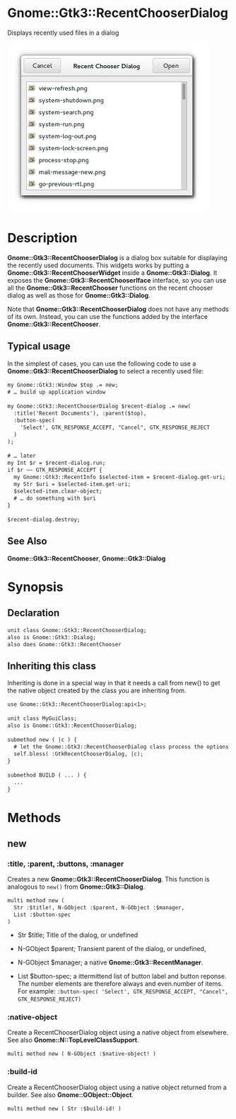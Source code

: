 Gnome::Gtk3::RecentChooserDialog
================================

Displays recently used files in a dialog

![](images/recentchooserdialog.png)

Description
===========

**Gnome::Gtk3::RecentChooserDialog** is a dialog box suitable for displaying the recently used documents. This widgets works by putting a **Gnome::Gtk3::RecentChooserWidget** inside a **Gnome::Gtk3::Dialog**. It exposes the **Gnome::Gtk3::RecentChooserIface** interface, so you can use all the **Gnome::Gtk3::RecentChooser** functions on the recent chooser dialog as well as those for **Gnome::Gtk3::Dialog**.

Note that **Gnome::Gtk3::RecentChooserDialog** does not have any methods of its own. Instead, you can use the functions added by the interface **Gnome::Gtk3::RecentChooser**.

Typical usage
-------------

In the simplest of cases, you can use the following code to use a **Gnome::Gtk3::RecentChooserDialog** to select a recently used file:

    my Gnome::Gtk3::Window $top .= new;
    # … build up application window

    my Gnome::Gtk3::RecentChooserDialog $recent-dialog .= new(
      :title('Recent Documents'), :parent($top),
      :button-spec(
        'Select', GTK_RESPONSE_ACCEPT, "Cancel", GTK_RESPONSE_REJECT
      )
    );

    # … later
    my Int $r = $recent-dialog.run;
    if $r ~~ GTK_RESPONSE_ACCEPT {
      my Gnome::Gtk3::RecentInfo $selected-item = $recent-dialog.get-uri;
      my Str $uri = $selected-item.get-uri;
      $selected-item.clear-object;
      # … do something with $uri
    }

    $recent-dialog.destroy;

See Also
--------

**Gnome::Gtk3::RecentChooser**, **Gnome::Gtk3::Dialog**

Synopsis
========

Declaration
-----------

    unit class Gnome::Gtk3::RecentChooserDialog;
    also is Gnome::Gtk3::Dialog;
    also does Gnome::Gtk3::RecentChooser

Inheriting this class
---------------------

Inheriting is done in a special way in that it needs a call from new() to get the native object created by the class you are inheriting from.

    use Gnome::Gtk3::RecentChooserDialog:api<1>;

    unit class MyGuiClass;
    also is Gnome::Gtk3::RecentChooserDialog;

    submethod new ( |c ) {
      # let the Gnome::Gtk3::RecentChooserDialog class process the options
      self.bless( :GtkRecentChooserDialog, |c);
    }

    submethod BUILD ( ... ) {
      ...
    }

Methods
=======

new
---

### :title, :parent, :buttons, :manager

Creates a new **Gnome::Gtk3::RecentChooserDialog**. This function is analogous to `new()` from **Gnome::Gtk3::Dialog**.

    multi method new (
      Str :$title!, N-GObject :$parent, N-GObject :$manager,
      List :$button-spec
    )

  * Str $title; Title of the dialog, or undefined

  * N-GObject $parent; Transient parent of the dialog, or undefined,

  * N-GObject $manager; a native **Gnome::Gtk3::RecentManager**.

  * List $button-spec; a ittermittend list of button label and button reponse. The number elements are therefore always and even.number of items. For example: `:button-spec( 'Select', GTK_RESPONSE_ACCEPT, "Cancel", GTK_RESPONSE_REJECT)`

### :native-object

Create a RecentChooserDialog object using a native object from elsewhere. See also **Gnome::N::TopLevelClassSupport**.

    multi method new ( N-GObject :$native-object! )

### :build-id

Create a RecentChooserDialog object using a native object returned from a builder. See also **Gnome::GObject::Object**.

    multi method new ( Str :$build-id! )

